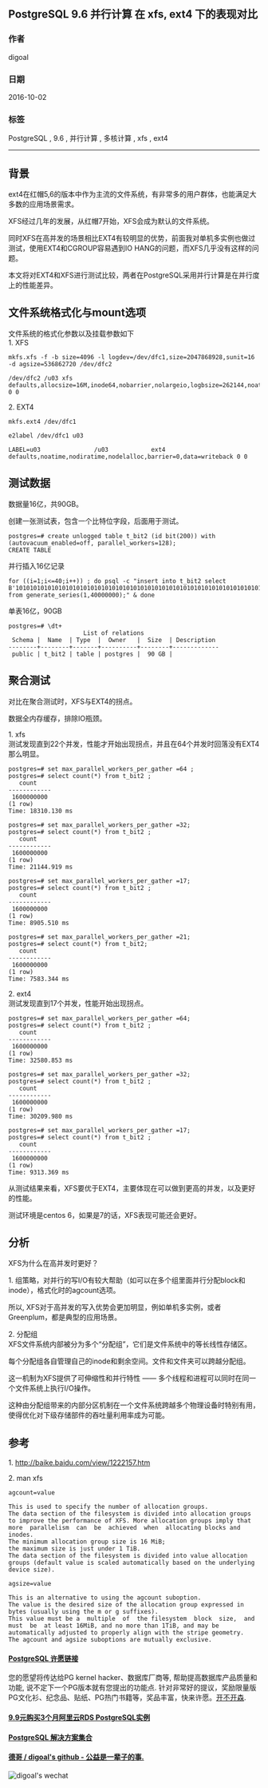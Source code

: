## PostgreSQL 9.6 并行计算 在 xfs, ext4 下的表现对比
            
### 作者           
digoal            
            
### 日期          
2016-10-02           
            
### 标签          
PostgreSQL , 9.6 , 并行计算 , 多核计算 , xfs , ext4       
            
----          
            
## 背景    
ext4在红帽5,6的版本中作为主流的文件系统，有非常多的用户群体，也能满足大多数的应用场景需求。  
  
XFS经过几年的发展，从红帽7开始，XFS会成为默认的文件系统。  
  
同时XFS在高并发的场景相比EXT4有较明显的优势，前面我对单机多实例也做过测试，使用EXT4和CGROUP容易遇到IO HANG的问题，而XFS几乎没有这样的问题。  
  
本文将对EXT4和XFS进行测试比较，两者在PostgreSQL采用并行计算是在并行度上的性能差异。  
  
## 文件系统格式化与mount选项
文件系统的格式化参数以及挂载参数如下  
1\. XFS  
```
mkfs.xfs -f -b size=4096 -l logdev=/dev/dfc1,size=2047868928,sunit=16 -d agsize=536862720 /dev/dfc2

/dev/dfc2 /u03 xfs defaults,allocsize=16M,inode64,nobarrier,nolargeio,logbsize=262144,noatime,nodiratime,swalloc,logdev=/dev/dfc1 0 0
```
  
2\. EXT4  
```
mkfs.ext4 /dev/dfc1

e2label /dev/dfc1 u03

LABEL=u03               /u03            ext4            defaults,noatime,nodiratime,nodelalloc,barrier=0,data=writeback 0 0
```
  
## 测试数据
数据量16亿，共90GB。  
  
创建一张测试表，包含一个比特位字段，后面用于测试。  
```
postgres=# create unlogged table t_bit2 (id bit(200)) with (autovacuum_enabled=off, parallel_workers=128);
CREATE TABLE
```
  
并行插入16亿记录  
```
for ((i=1;i<=40;i++)) ; do psql -c "insert into t_bit2 select B'10101010101010101010101010101010101010101010101010101010101010101010101010101010101010101010101010101010101010101010101010101010101010101010101010101010101010101010101010101010101010101010101010101010' from generate_series(1,40000000);" & done
```
  
单表16亿，90GB  
```
postgres=# \dt+
                     List of relations
 Schema |  Name  | Type  |  Owner   |  Size  | Description 
--------+--------+-------+----------+--------+-------------
 public | t_bit2 | table | postgres |  90 GB | 
```
  
## 聚合测试
对比在聚合测试时，XFS与EXT4的拐点。  
  
数据全内存缓存，排除IO瓶颈。  
  
1\. xfs  
测试发现直到22个并发，性能才开始出现拐点，并且在64个并发时回落没有EXT4那么明显。  
```
postgres=# set max_parallel_workers_per_gather =64 ;  
postgres=# select count(*) from t_bit2 ;
   count    
------------
 1600000000
(1 row)
Time: 18310.130 ms

postgres=# set max_parallel_workers_per_gather =32;
postgres=# select count(*) from t_bit2 ;
   count    
------------
 1600000000
(1 row)
Time: 21144.919 ms

postgres=# set max_parallel_workers_per_gather =17;
postgres=# select count(*) from t_bit2 ;
   count    
------------
 1600000000
(1 row)
Time: 8905.510 ms

postgres=# set max_parallel_workers_per_gather =21;
postgres=# select count(*) from t_bit2;
   count    
------------
 1600000000
(1 row)
Time: 7583.344 ms
```
  
2\. ext4  
测试发现直到17个并发，性能开始出现拐点。  
```
postgres=# set max_parallel_workers_per_gather =64;
postgres=# select count(*) from t_bit2 ;
   count    
------------
 1600000000
(1 row)
Time: 32580.853 ms

postgres=# set max_parallel_workers_per_gather =32;
postgres=# select count(*) from t_bit2 ;
   count    
------------
 1600000000
(1 row)
Time: 30209.980 ms

postgres=# set max_parallel_workers_per_gather =17;
postgres=# select count(*) from t_bit2 ;
   count    
------------
 1600000000
(1 row)
Time: 9313.369 ms
```
  
从测试结果来看，XFS要优于EXT4，主要体现在可以做到更高的并发，以及更好的性能。  
  
测试环境是centos 6，如果是7的话，XFS表现可能还会更好。  
  
## 分析
XFS为什么在高并发时更好？  

1\. 组策略，对并行的写I/O有较大帮助（如可以在多个组里面并行分配block和inode），格式化时的agcount选项。    
    
所以, XFS对于高并发的写入优势会更加明显，例如单机多实例，或者Greenplum，都是典型的应用场景。  
   
2\. 分配组  
XFS文件系统内部被分为多个“分配组”，它们是文件系统中的等长线性存储区。  
  
每个分配组各自管理自己的inode和剩余空间。文件和文件夹可以跨越分配组。  
  
这一机制为XFS提供了可伸缩性和并行特性 —— 多个线程和进程可以同时在同一个文件系统上执行I/O操作。  
  
这种由分配组带来的内部分区机制在一个文件系统跨越多个物理设备时特别有用，使得优化对下级存储部件的吞吐量利用率成为可能。  
  
## 参考
1\. http://baike.baidu.com/view/1222157.htm  
  
2\. man xfs  
```
agcount=value

This is used to specify the number of allocation groups. 
The data section of the filesystem is divided into allocation groups to improve the performance of XFS. More allocation groups imply that more  parallelism  can  be  achieved  when  allocating blocks and inodes. 
The minimum allocation group size is 16 MiB; 
the maximum size is just under 1 TiB.  
The data section of the filesystem is divided into value allocation groups (default value is scaled automatically based on the underlying device size).

agsize=value

This is an alternative to using the agcount suboption. 
The value is the desired size of the allocation group expressed in bytes (usually using the m or g suffixes).  
This value must be a  multiple  of  the filesystem  block  size,  and  must  be  at least 16MiB, and no more than 1TiB, and may be automatically adjusted to properly align with the stripe geometry.  
The agcount and agsize suboptions are mutually exclusive.  
```
          
      
  
  
  
  
  
  
  
  
  
  
  
  
  
  
  
  
  
  
  
  
  
  
  
  
  
  
  
  
  
  
  
  
  
  
  
  
  
  
  
  
  
  
  
  
  
  
  
  
  
  
  
  
  
  
  
  
  
  
  
  
  
  
  
  
  
  
  
  
  
  
  
  
  
#### [PostgreSQL 许愿链接](https://github.com/digoal/blog/issues/76 "269ac3d1c492e938c0191101c7238216")
您的愿望将传达给PG kernel hacker、数据库厂商等, 帮助提高数据库产品质量和功能, 说不定下一个PG版本就有您提出的功能点. 针对非常好的提议，奖励限量版PG文化衫、纪念品、贴纸、PG热门书籍等，奖品丰富，快来许愿。[开不开森](https://github.com/digoal/blog/issues/76 "269ac3d1c492e938c0191101c7238216").  
  
  
#### [9.9元购买3个月阿里云RDS PostgreSQL实例](https://www.aliyun.com/database/postgresqlactivity "57258f76c37864c6e6d23383d05714ea")
  
  
#### [PostgreSQL 解决方案集合](https://yq.aliyun.com/topic/118 "40cff096e9ed7122c512b35d8561d9c8")
  
  
#### [德哥 / digoal's github - 公益是一辈子的事.](https://github.com/digoal/blog/blob/master/README.md "22709685feb7cab07d30f30387f0a9ae")
  
  
![digoal's wechat](../pic/digoal_weixin.jpg "f7ad92eeba24523fd47a6e1a0e691b59")
  
